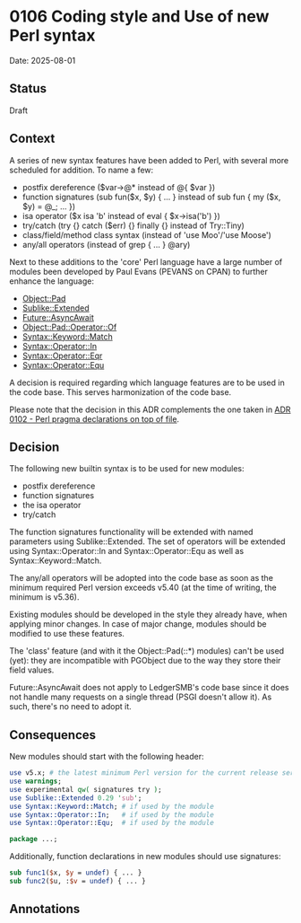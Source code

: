 # 0106 Coding style and Use of new Perl syntax

Date: 2025-08-01

## Status

Draft

## Context

A series of new syntax features have been added to Perl, with several more
scheduled for addition. To name a few:

- postfix dereference ($var->@* instead of @{ $var })
- function signatures (sub fun($x, $y) { ... } instead of sub fun { my ($x, $y) = @_; ... })
- isa operator ($x isa 'b' instead of eval { $x->isa('b') })
- try/catch (try {} catch ($err) {} finally {} instead of Try::Tiny)
- class/field/method class syntax (instead of 'use Moo'/'use Moose')
- any/all operators (instead of grep { ... } @ary)

Next to these additions to the 'core' Perl language have a large number of modules
been developed by Paul Evans (PEVANS on CPAN) to further enhance the language:

- [Object::Pad](https://metacpan.org/dist/Object-Pad)
- [Sublike::Extended](https://metacpan.org/pod/Sublike::Extended)
- [Future::AsyncAwait](https://metacpan.org/pod/Future::AsyncAwait)
- [Object::Pad::Operator::Of](https://metacpan.org/pod/Object::Pad::Operator::Of)
- [Syntax::Keyword::Match](https://metacpan.org/pod/Syntax::Keyword::Match)
- [Syntax::Operator::In](https://metacpan.org/pod/Syntax::Operator::In)
- [Syntax::Operator::Eqr](https://metacpan.org/pod/Syntax::Operator::Eqr)
- [Syntax::Operator::Equ](https://metacpan.org/pod/Syntax::Operator::Equ)

A decision is required regarding which language features are to be used in the code base. This
serves harmonization of the code base.

Please note that the decision in this ADR complements the one taken in
[ADR 0102 - Perl pragma declarations on top of file](./0102-perl-pragmas-top-declarations.md).

## Decision

The following new builtin syntax is to be used for new modules:

- postfix dereference
- function signatures
- the isa operator
- try/catch

The function signatures functionality will be extended with named parameters using
Sublike::Extended. The set of operators will be extended using Syntax::Operator::In and
Syntax::Operator::Equ as well as Syntax::Keyword::Match.

The any/all operators will be adopted into the code base as soon as the minimum required
Perl version exceeds v5.40 (at the time of writing, the minimum is v5.36).

Existing modules should be developed in the style they already have, when applying minor changes. In
case of major change, modules should be modified to use these features.

The 'class' feature (and with it the Object::Pad(::*) modules) can't be used (yet): they are
incompatible with PGObject due to the way they store their field values.

Future::AsyncAwait does not apply to LedgerSMB's code base since it does not handle many requests on
a single thread (PSGI doesn't allow it). As such, there's no need to adopt it.

## Consequences

New modules should start with the following header:

```perl
use v5.x; # the latest minimum Perl version for the current release series
use warnings;
use experimental qw( signatures try );
use Sublike::Extended 0.29 'sub';
use Syntax::Keyword::Match; # if used by the module
use Syntax::Operator::In;   # if used by the module
use Syntax::Operator::Equ;  # if used by the module

package ...;

```

Additionally, function declarations in new modules should use signatures:

```perl
sub func1($x, $y = undef) { ... }
sub func2($u, :$v = undef) { ... }
```

## Annotations

